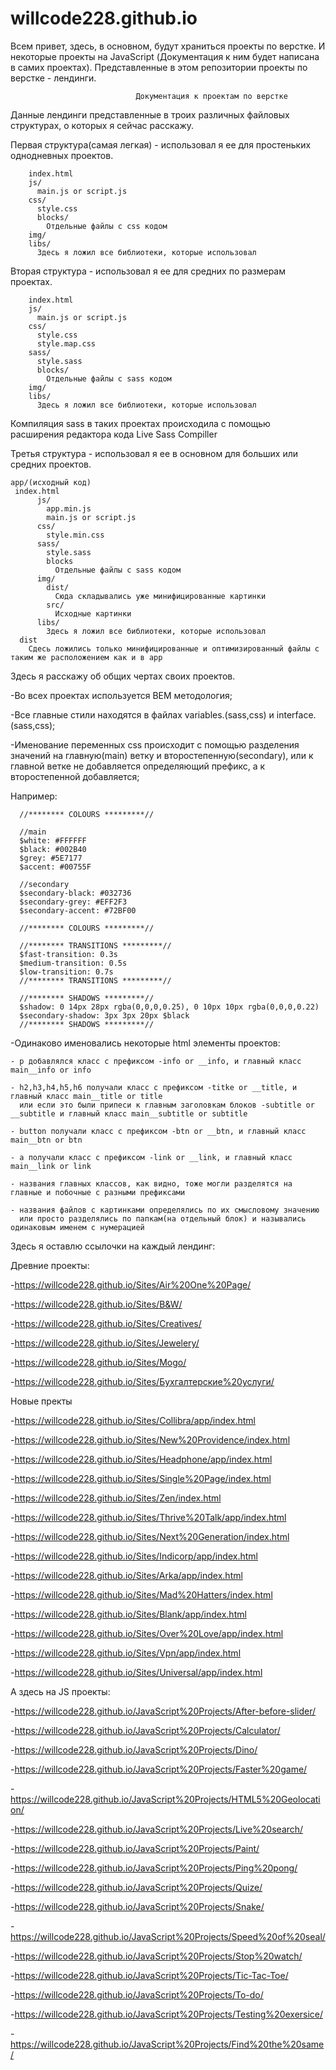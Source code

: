 # willcode228.github.io
Всем привет, здесь, в основном, будут храниться проекты по верстке. 
И некоторые проекты на JavaScript (Документация к ним будет написана в самих проектах).
Представленные в этом репозитории проекты по верстке - лендинги.


                                Документация к проектам по верстке
                                
Данные лендинги представленные в троих различных файловых структурах, о которых я сейчас расскажу.

Первая структура(самая легкая) - использовал я ее для простеньких однодневных проектов.

        index.html
        js/
          main.js or script.js
        css/
          style.css
          blocks/
            Отдельные файлы с css кодом
        img/
        libs/
          Здесь я ложил все библиотеки, которые использовал
  
  
  
Вторая структура - использовал я ее для средних по размерам проектах.

        index.html
        js/
          main.js or script.js
        css/
          style.css
          style.map.css
        sass/
          style.sass
          blocks/
            Отдельные файлы с sass кодом
        img/
        libs/
          Здесь я ложил все библиотеки, которые использовал
          
Компиляция sass в таких проектах происходила с помощью расширения редактора кода Live Sass Compiller


Третья структура - использовал я ее в основном для больших или средних проектов.

    app/(исходный код)
     index.html
          js/
            app.min.js
            main.js or script.js
          css/
            style.min.css
          sass/
            style.sass
            blocks
              Отдельные файлы с sass кодом
          img/
            dist/
              Сюда складывались уже минифицированные картинки
            src/
              Исходные картинки
          libs/
            Здесь я ложил все библиотеки, которые использовал
      dist
        Сдесь ложились только минифицированные и оптимизированный файлы с таким же расположением как и в app
        
        
        
Здесь я расскажу об общих чертах своих проектов.


  -Во всех проектах используется BEM методология;
  

  -Все главные стили находятся в файлах variables.(sass,css) и interface.(sass,css);
  

  -Именование переменных css происходит с помощью разделения значений на главную(main) ветку и второстепенную(secondary),
  или к главной ветке не добавляется определяющий префикс, а к второстепенной добавляется;
  
  Например:
  
      //******** COLOURS *********//

      //main
      $white: #FFFFFF
      $black: #002B40
      $grey: #5E7177
      $accent: #00755F

      //secondary
      $secondary-black: #032736
      $secondary-grey: #EFF2F3
      $secondary-accent: #72BF00

      //******** COLOURS *********//

      //******** TRANSITIONS *********//
      $fast-transition: 0.3s
      $medium-transition: 0.5s
      $low-transition: 0.7s
      //******** TRANSITIONS *********//

      //******** SHADOWS *********//
      $shadow: 0 14px 28px rgba(0,0,0,0.25), 0 10px 10px rgba(0,0,0,0.22)
      $secondary-shadow: 3px 3px 20px $black
      //******** SHADOWS *********//

  -Одинаково именовались некоторые html элементы проектов:
  
    - p добавлялся класс с префиксом -info or __info, и главный класс main__info or info
    
    - h2,h3,h4,h5,h6 получали класс с префиксом -titke or __title, и главный класс main__title or title
      или если это были припеси к главным заголовкам блоков -subtitle or __subtitle и главный класс main__subtitle or subtitle
    
    - button получали класс с префиксом -btn or __btn, и главный класс main__btn or btn
    
    - a получали класс с префиксом -link or __link, и главный класс main__link or link
    
    - названия главных классов, как видно, тоже могли разделятся на главные и побочные с разными префиксами
    
    - названия файлов с картинками определялись по их смысловому значению 
      или просто разделялись по папкам(на отдельный блок) и назывались одинаковым именем с нумерацией

 

Здесь я оставлю ссылочки на каждый лендинг:

  Древние проекты:
  
  -https://willcode228.github.io/Sites/Air%20One%20Page/
  
  -https://willcode228.github.io/Sites/B&W/
  
  -https://willcode228.github.io/Sites/Creatives/
  
  -https://willcode228.github.io/Sites/Jewelery/
  
  -https://willcode228.github.io/Sites/Mogo/
  
  -https://willcode228.github.io/Sites/Бухгалтерские%20услуги/
  

  Новые пректы

  -https://willcode228.github.io/Sites/Collibra/app/index.html
  
  -https://willcode228.github.io/Sites/New%20Providence/index.html
  
  -https://willcode228.github.io/Sites/Headphone/app/index.html
  
  -https://willcode228.github.io/Sites/Single%20Page/index.html
  
  -https://willcode228.github.io/Sites/Zen/index.html
  
  -https://willcode228.github.io/Sites/Thrive%20Talk/app/index.html
  
  -https://willcode228.github.io/Sites/Next%20Generation/index.html
  
  -https://willcode228.github.io/Sites/Indicorp/app/index.html
  
  -https://willcode228.github.io/Sites/Arka/app/index.html
  
  -https://willcode228.github.io/Sites/Mad%20Hatters/index.html
  
  -https://willcode228.github.io/Sites/Blank/app/index.html
  
  -https://willcode228.github.io/Sites/Over%20Love/app/index.html
  
  -https://willcode228.github.io/Sites/Vpn/app/index.html
  
  -https://willcode228.github.io/Sites/Universal/app/index.html
  
   
 А здесь на JS проекты:
 
  -https://willcode228.github.io/JavaScript%20Projects/After-before-slider/
  
  -https://willcode228.github.io/JavaScript%20Projects/Calculator/
  
  -https://willcode228.github.io/JavaScript%20Projects/Dino/
  
  -https://willcode228.github.io/JavaScript%20Projects/Faster%20game/
  
  -https://willcode228.github.io/JavaScript%20Projects/HTML5%20Geolocation/
  
  -https://willcode228.github.io/JavaScript%20Projects/Live%20search/
  
  -https://willcode228.github.io/JavaScript%20Projects/Paint/
  
  -https://willcode228.github.io/JavaScript%20Projects/Ping%20pong/
  
  -https://willcode228.github.io/JavaScript%20Projects/Quize/
  
  -https://willcode228.github.io/JavaScript%20Projects/Snake/
  
  -https://willcode228.github.io/JavaScript%20Projects/Speed%20of%20seal/
  
  -https://willcode228.github.io/JavaScript%20Projects/Stop%20watch/
  
  -https://willcode228.github.io/JavaScript%20Projects/Tic-Tac-Toe/
  
  -https://willcode228.github.io/JavaScript%20Projects/To-do/
  
  -https://willcode228.github.io/JavaScript%20Projects/Testing%20exersice/

  -https://willcode228.github.io/JavaScript%20Projects/Find%20the%20same/
